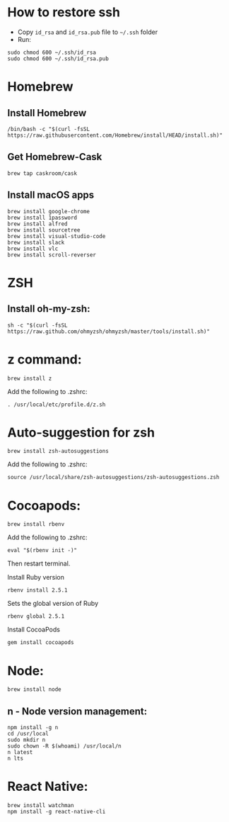 # How to restore ssh
- Copy `id_rsa` and `id_rsa.pub` file to `~/.ssh` folder
- Run:
```
sudo chmod 600 ~/.ssh/id_rsa
sudo chmod 600 ~/.ssh/id_rsa.pub
```

# Homebrew
## Install Homebrew
```
/bin/bash -c "$(curl -fsSL https://raw.githubusercontent.com/Homebrew/install/HEAD/install.sh)"
```

## Get Homebrew-Cask
```
brew tap caskroom/cask
```

## Install macOS apps
```
brew install google-chrome
brew install 1password
brew install alfred
brew install sourcetree
brew install visual-studio-code
brew install slack
brew install vlc
brew install scroll-reverser
```

# ZSH
## Install oh-my-zsh:
```
sh -c "$(curl -fsSL https://raw.github.com/ohmyzsh/ohmyzsh/master/tools/install.sh)"
```

# z command:
```
brew install z
```

Add the following to .zshrc:
```
. /usr/local/etc/profile.d/z.sh
```
# Auto-suggestion for zsh
```
brew install zsh-autosuggestions
```

Add the following to .zshrc:
```
source /usr/local/share/zsh-autosuggestions/zsh-autosuggestions.zsh
```
# Cocoapods:
```
brew install rbenv
```

Add the following to .zshrc:
```
eval "$(rbenv init -)"
```

Then restart terminal.

Install Ruby version
```
rbenv install 2.5.1
```
Sets the global version of Ruby
```
rbenv global 2.5.1
```

Install CocoaPods
```
gem install cocoapods
```

# Node:
```
brew install node
```

## n - Node version management:
```
npm install -g n
cd /usr/local
sudo mkdir n
sudo chown -R $(whoami) /usr/local/n
n latest
n lts
```

# React Native:
```
brew install watchman
npm install -g react-native-cli
```
